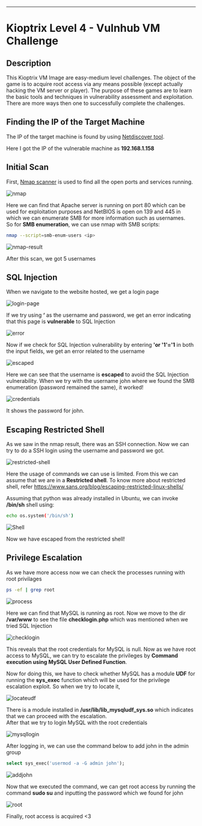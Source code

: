 
---
# Kioptrix Level 4 - Vulnhub VM Challenge

## Description
This Kioptrix VM Image are easy-medium level challenges. The object of the game is to acquire root access via any means possible (except actually hacking the VM server or player). The purpose of these games are to learn the basic tools and techniques in vulnerability assessment and exploitation. There are more ways then one to successfully complete the challenges.
<br>


## Finding the IP of the Target Machine

The IP of the target machine is found by using [Netdiscover tool](https://github.com/alexxy/netdiscover).

Here I got the IP of the vulnerable machine as **192.168.1.158**

## Initial Scan 

First, [Nmap scanner](https://github.com/nmap/nmap) is used to find all the open ports and services running. 

![nmap](images/0.png)

Here we can find that Apache server is running on port 80 which can be used for exploitation
purposes and NetBIOS is open on 139 and 445 in which we can enumerate SMB for more
information such as usernames. <br>
So for **SMB enumeration**, we can use nmap with SMB scripts:

```bash
nmap --script=smb-enum-users <ip>
```
![nmap-result](images/1.png)

After this scan, we got 5 usernames

## SQL Injection

When we navigate to the website hosted, we get a login page

![login-page](images/2.png)

If we try using **‘** as the username and password, we get an error indicating that this page is
**vulnerable** to SQL Injection

![error](images/3.png)

Now if we check for SQL Injection vulnerability by entering **'or '1'='1** in both the input fields,
we get an error related to the username

![escaped](images/4.png)

Here we can see that the username is **escaped** to avoid the SQL Injection vulnerability.
When we try with the username john where we found the SMB enumeration (password remained the same), it worked!

![credentials](images/5.png)

It shows the password for john.

## Escaping Restricted Shell

As we saw in the nmap result, there was an SSH connection. Now we can try to do a SSH
login using the username and password we got.

![restricted-shell](images/6.png)

Here the usage of commands we can use is limited. From this we can assume that we are in
a **Restricted shell**. To know more about restricted shell, refer
https://www.sans.org/blog/escaping-restricted-linux-shells/

Assuming that python was already installed in Ubuntu, we can invoke **/bin/sh** shell using:

```bash
echo os.system('/bin/sh')
```

![Shell](images/7.png)

Now we have escaped from the restricted shell!

## Privilege Escalation

As we have more access now we can check the processes running with root privilages

```bash
ps -ef | grep root
```

![process](images/8.png)

Here we can find that MySQL is running as root.
Now we move to the dir **/var/www**
to see the file **checklogin.php** which was mentioned when we tried SQL Injection

![checklogin](images/9.png)

This reveals that the root credentials for MySQL is null.
Now as we have root access to MySQL, we can try to escalate the privileges by **Command
execution using MySQL User Defined Function**.

Now for doing this, we have to check whether MySQL has a module **UDF** for running the
**sys_exec** function which will be used for the privilege escalation exploit.
So when we try to locate it,

![locateudf](images/10.png)

There is a module installed in **/usr/lib/lib_mysqludf_sys.so** which indicates that we can
proceed with the escalation. <br>
After that we try to login MySQL with the root credentials

![mysqllogin](images/11.png)

After logging in, we can use the command below to
add john in the admin group

```sql
select sys_exec('usermod -a -G admin john');
```
![addjohn](images/12.png)

Now that we executed the command, we can get root access by running the command
**sudo su** and inputting the password which we found for john

![root](images/13.png)

Finally, root access is acquired <3
